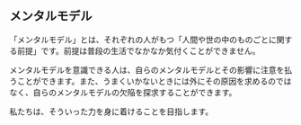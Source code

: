 ## メンタルモデル

「メンタルモデル」とは、それぞれの人がもつ「人間や世の中のものごとに関する前提」です。前提は普段の生活でなかなか気付くことができません。

メンタルモデルを意識できる人は、自らのメンタルモデルとその影響に注意を払うことができます。また、うまくいかないときには外にその原因を求めるのではなく、自らのメンタルモデルの欠陥を探求することができます。

私たちは、そういった力を身に着けることを目指します。
